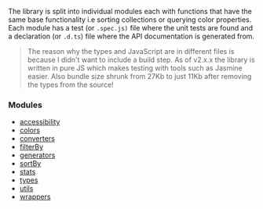 The library is split into individual modules each with functions that have the same base functionality i.e sorting collections or querying color properties. Each module has a test (or `.spec.js)` file where the unit tests are found and a declaration (or `.d.ts`) file where the API documentation is generated from.

> The reason why the types and JavaScript are in different files is because I didn't want to include a build step. As of v2.x.x the library is written in pure JS which makes testing with tools such as Jasmine easier. Also bundle size shrunk from 27Kb to just 11Kb after  removing the types from the source!

### Modules

- [accessibility](accessibility)
- [colors](colors)
- [converters](converters)
- [filterBy](filterBy)
- [generators](generators)
- [sortBy](sortBy)
- [stats](stats)
- [types](types)
- [utils](utils)
- [wrappers](wrappers)
